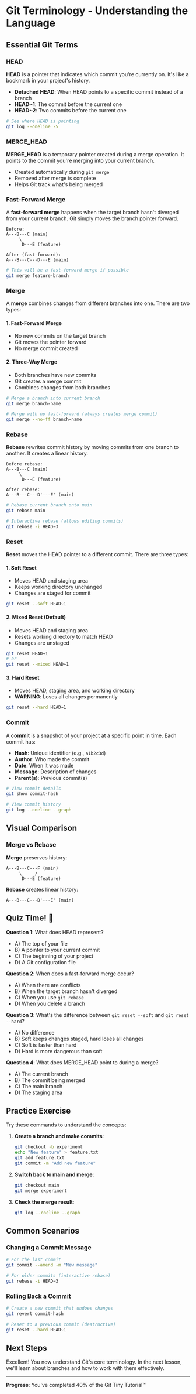 # Git Terminology - Understanding the Language

## Essential Git Terms

### HEAD
**HEAD** is a pointer that indicates which commit you're currently on. It's like a bookmark in your project's history.

- **Detached HEAD**: When HEAD points to a specific commit instead of a branch
- **HEAD~1**: The commit before the current one
- **HEAD~2**: Two commits before the current one

```bash
# See where HEAD is pointing
git log --oneline -5
```

### MERGE_HEAD
**MERGE_HEAD** is a temporary pointer created during a merge operation. It points to the commit you're merging into your current branch.

- Created automatically during `git merge`
- Removed after merge is complete
- Helps Git track what's being merged

### Fast-Forward Merge
A **fast-forward merge** happens when the target branch hasn't diverged from your current branch. Git simply moves the branch pointer forward.

```
Before:
A---B---C (main)
     \
      D---E (feature)

After (fast-forward):
A---B---C---D---E (main)
```

```bash
# This will be a fast-forward merge if possible
git merge feature-branch
```

### Merge
A **merge** combines changes from different branches into one. There are two types:

#### 1. Fast-Forward Merge
- No new commits on the target branch
- Git moves the pointer forward
- No merge commit created

#### 2. Three-Way Merge
- Both branches have new commits
- Git creates a merge commit
- Combines changes from both branches

```bash
# Merge a branch into current branch
git merge branch-name

# Merge with no fast-forward (always creates merge commit)
git merge --no-ff branch-name
```

### Rebase
**Rebase** rewrites commit history by moving commits from one branch to another. It creates a linear history.

```
Before rebase:
A---B---C (main)
     \
      D---E (feature)

After rebase:
A---B---C---D'---E' (main)
```

```bash
# Rebase current branch onto main
git rebase main

# Interactive rebase (allows editing commits)
git rebase -i HEAD~3
```

### Reset
**Reset** moves the HEAD pointer to a different commit. There are three types:

#### 1. Soft Reset
- Moves HEAD and staging area
- Keeps working directory unchanged
- Changes are staged for commit

```bash
git reset --soft HEAD~1
```

#### 2. Mixed Reset (Default)
- Moves HEAD and staging area
- Resets working directory to match HEAD
- Changes are unstaged

```bash
git reset HEAD~1
# or
git reset --mixed HEAD~1
```

#### 3. Hard Reset
- Moves HEAD, staging area, and working directory
- **WARNING**: Loses all changes permanently

```bash
git reset --hard HEAD~1
```

### Commit
A **commit** is a snapshot of your project at a specific point in time. Each commit has:

- **Hash**: Unique identifier (e.g., `a1b2c3d`)
- **Author**: Who made the commit
- **Date**: When it was made
- **Message**: Description of changes
- **Parent(s)**: Previous commit(s)

```bash
# View commit details
git show commit-hash

# View commit history
git log --oneline --graph
```

## Visual Comparison

### Merge vs Rebase

**Merge** preserves history:
```
A---B---C---F (main)
     \     /
      D---E (feature)
```

**Rebase** creates linear history:
```
A---B---C---D'---E' (main)
```

## Quiz Time! 🎯

**Question 1**: What does HEAD represent?
- A) The top of your file
- B) A pointer to your current commit
- C) The beginning of your project
- D) A Git configuration file

**Question 2**: When does a fast-forward merge occur?
- A) When there are conflicts
- B) When the target branch hasn't diverged
- C) When you use `git rebase`
- D) When you delete a branch

**Question 3**: What's the difference between `git reset --soft` and `git reset --hard`?
- A) No difference
- B) Soft keeps changes staged, hard loses all changes
- C) Soft is faster than hard
- D) Hard is more dangerous than soft

**Question 4**: What does MERGE_HEAD point to during a merge?
- A) The current branch
- B) The commit being merged
- C) The main branch
- D) The staging area

## Practice Exercise

Try these commands to understand the concepts:

1. **Create a branch and make commits**:
   ```bash
   git checkout -b experiment
   echo "New feature" > feature.txt
   git add feature.txt
   git commit -m "Add new feature"
   ```

2. **Switch back to main and merge**:
   ```bash
   git checkout main
   git merge experiment
   ```

3. **Check the merge result**:
   ```bash
   git log --oneline --graph
   ```

## Common Scenarios

### Changing a Commit Message
```bash
# For the last commit
git commit --amend -m "New message"

# For older commits (interactive rebase)
git rebase -i HEAD~3
```

### Rolling Back a Commit
```bash
# Create a new commit that undoes changes
git revert commit-hash

# Reset to a previous commit (destructive)
git reset --hard HEAD~1
```

## Next Steps

Excellent! You now understand Git's core terminology. In the next lesson, we'll learn about branches and how to work with them effectively.

---

**Progress**: You've completed 40% of the Git Tiny Tutorial™
